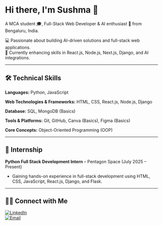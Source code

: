 # Hi there, I'm Sushma 👋  
A MCA student 🎓, Full-Stack Web Developer & AI enthusiast 🤖 from Bengaluru, India.  

💻 Passionate about building AI-driven solutions and full-stack web applications.  
🎯 Currently enhancing skills in React.js, Node.js, Next.js, Django, and AI integrations.  

---

## 🛠️ Technical Skills

**Languages:** Python, JavaScript  

**Web Technologies & Frameworks:** HTML, CSS, React.js, Node.js, Django  

**Database:** SQL, MongoDB (Basics)  

**Tools & Platforms:** Git, GitHub, Canva (Basics), Figma (Basics)  

**Core Concepts:** Object-Oriented Programming (OOP)  

---

## 💼 Internship

**Python Full Stack Development Intern** – Pentagon Space (July 2025 – Present)  
- Gaining hands-on experience in full-stack development using HTML, CSS, JavaScript, React.js, Django, and Flask.  

---

## 🤝🏻 Connect with Me

[![LinkedIn](https://img.shields.io/badge/LinkedIn-blue?logo=linkedin&logoColor=white)](https://linkedin.com)  
[![Email](https://img.shields.io/badge/Email-red?logo=gmail&logoColor=white)](mailto:sushgowda808@gmail.com)  
